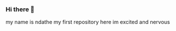### Hi there 👋
my name is ndathe
my first repository here 
im excited and nervous

<!--
**LornaNdathe/lornaNdathe** is a ✨ _special_ ✨ repository because its `README.md` (this file) appears on your GitHub profile.

Here are some ideas to get you started:
hello world
this is my first repository
i am learning new things
-
